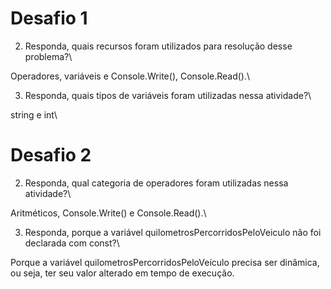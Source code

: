 # Desafio 1
2. Responda, quais recursos foram utilizados para resolução desse problema?\

Operadores, variáveis e Console.Write(), Console.Read().\

3. Responda, quais tipos de variáveis foram utilizadas nessa atividade?\

string e int\

# Desafio 2

2. Responda, qual categoria de operadores foram utilizadas nessa atividade?\

Aritméticos, Console.Write() e Console.Read().\

3. Responda, porque a variável quilometrosPercorridosPeloVeiculo não foi declarada com const?\

Porque a variável quilometrosPercorridosPeloVeículo precisa ser dinâmica, ou seja, ter seu valor alterado em tempo de execução.


